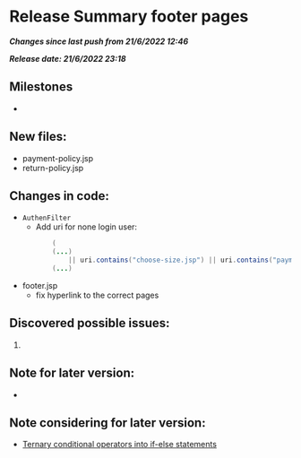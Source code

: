 

# Release Summary footer pages
***Changes since last push from 21/6/2022 12:46***

***Release date: 21/6/2022 23:18***

## Milestones
- 

## New files:
- payment-policy.jsp
- return-policy.jsp


## Changes in code:
- `AuthenFilter`
    - Add uri for none login user:
        ```java
            (
            (...)
                || uri.contains("choose-size.jsp") || uri.contains("payment-policy.jsp") || uri.contains("return-policy.jsp") ) 
            (...)
        ```
- footer.jsp
    - fix hyperlink to the correct pages


## Discovered possible issues:
 1. 

## Note for later version:
- 

## Note considering for later version:
- [Ternary conditional operators into if-else statements](https://converter.website-dev.eu/)


